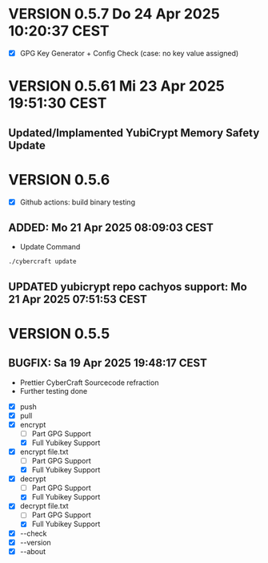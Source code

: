
# VERSION 0.5.7 Do 24 Apr 2025 10:20:37 CEST
- [x] GPG Key Generator + Config Check (case: no key value assigned)

# VERSION 0.5.61 Mi 23 Apr 2025 19:51:30 CEST
## Updated/Implamented YubiCrypt Memory Safety Update 

# VERSION 0.5.6
 - [x] Github actions: build binary testing
## ADDED: Mo 21 Apr 2025 08:09:03 CEST
 - Update Command 
```bash
./cybercraft update
```
## UPDATED yubicrypt repo cachyos support: Mo 21 Apr 2025 07:51:53 CEST

# VERSION 0.5.5
## BUGFIX: Sa 19 Apr 2025 19:48:17 CEST
 - Prettier CyberCraft Sourcecode refraction
 - Further testing done
  - [x] push
  - [x] pull
  - [x] encrypt 
     - [ ] Part GPG Support
     - [x] Full Yubikey Support 
  - [x] encrypt file.txt
     - [ ] Part GPG Support
     - [x] Full Yubikey Support 
  - [x] decrypt 
     - [ ] Part GPG Support
     - [x] Full Yubikey Support 
  - [x] decrypt file.txt
     - [ ] Part GPG Support
     - [x] Full Yubikey Support 
  - [x] --check
  - [x] --version
  - [x] --about
